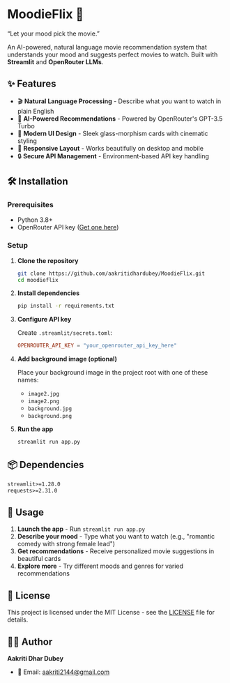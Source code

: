# MoodieFlix 🍿

“Let your mood pick the movie.”

An AI-powered, natural language movie recommendation system that understands your mood and suggests perfect movies to watch. Built with **Streamlit** and **OpenRouter LLMs**.

## ✨ Features

- 🎬 **Natural Language Processing** - Describe what you want to watch in plain English
- 🤖 **AI-Powered Recommendations** - Powered by OpenRouter's GPT-3.5 Turbo
- 🎨 **Modern UI Design** - Sleek glass-morphism cards with cinematic styling
- 📱 **Responsive Layout** - Works beautifully on desktop and mobile
- 🔒 **Secure API Management** - Environment-based API key handling

## 🛠️ Installation

### Prerequisites

- Python 3.8+
- OpenRouter API key ([Get one here](https://openrouter.ai/))

### Setup

1. **Clone the repository**
   ```bash
   git clone https://github.com/aakritidhardubey/MoodieFlix.git
   cd moodieflix
   ```

2. **Install dependencies**
   ```bash
   pip install -r requirements.txt
   ```

3. **Configure API key**
   
   Create `.streamlit/secrets.toml`:
   ```toml
   OPENROUTER_API_KEY = "your_openrouter_api_key_here"
   ```

4. **Add background image (optional)**
   
   Place your background image in the project root with one of these names:
   - `image2.jpg`
   - `image2.png`
   - `background.jpg`
   - `background.png`

5. **Run the app**
   ```bash
   streamlit run app.py
   ```

## 📦 Dependencies

```txt
streamlit>=1.28.0
requests>=2.31.0
```

## 🎯 Usage

1. **Launch the app** - Run `streamlit run app.py`
2. **Describe your mood** - Type what you want to watch (e.g., "romantic comedy with strong female lead")
3. **Get recommendations** - Receive personalized movie suggestions in beautiful cards
4. **Explore more** - Try different moods and genres for varied recommendations

## 📝 License

This project is licensed under the MIT License - see the [LICENSE](LICENSE) file for details.

## 👩‍💻 Author

**Aakriti Dhar Dubey**
- 📧 Email: aakriti2144@gmail.com

